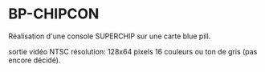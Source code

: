 BP-CHIPCON
=

Réalisation d'une console SUPERCHIP sur une carte blue pill.

sortie vidéo NTSC
résolution: 128x64 pixels
16 couleurs ou ton de gris (pas encore décidé).




